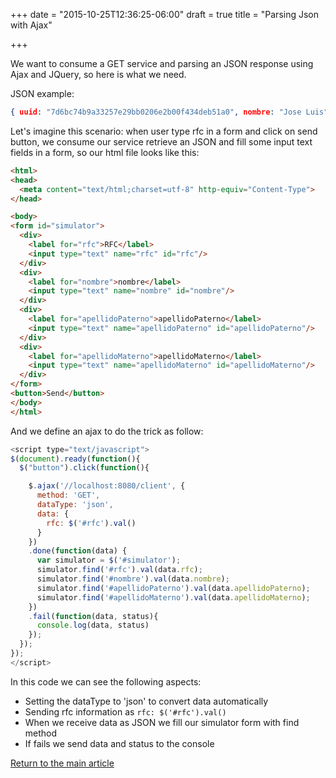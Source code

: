 +++
date = "2015-10-25T12:36:25-06:00"
draft = true
title = "Parsing Json with Ajax"

+++

We want to consume a GET service and parsing an JSON response using Ajax and JQuery, so here is what we need.

JSON example:

```json
{ uuid: "7d6bc74b9a33257e29bb0206e2b00f434deb51a0", nombre: "Jose Luis", apellidoPaterno: "De la Cruz", apellidoMaterno: "Morales", rfc: "rfc", fechaNacimiento: 1445640529000, 18 more… }
```

Let's imagine this scenario: when user type rfc in a form and click on send button, we consume our service retrieve an JSON and fill some input text fields in a form, so our html file looks like this:

```html
<html>
<head>
  <meta content="text/html;charset=utf-8" http-equiv="Content-Type">
</head>

<body>
<form id="simulator">
  <div>
    <label for="rfc">RFC</label>
    <input type="text" name="rfc" id="rfc"/>
  </div>
  <div>
    <label for="nombre">nombre</label>
    <input type="text" name="nombre" id="nombre"/>
  </div>
  <div>
    <label for="apellidoPaterno">apellidoPaterno</label>
    <input type="text" name="apellidoPaterno" id="apellidoPaterno"/>
  </div>
  <div>
    <label for="apellidoMaterno">apellidoMaterno</label>
    <input type="text" name="apellidoMaterno" id="apellidoMaterno"/>
  </div>
</form>
<button>Send</button>
</body>
</html>
```

And we define an ajax to do the trick as follow:

```javascript
<script type="text/javascript">
$(document).ready(function(){
  $("button").click(function(){

    $.ajax('//localhost:8080/client', {
      method: 'GET',
      dataType: 'json',
      data: {
        rfc: $('#rfc').val()
      }
    })
    .done(function(data) {
      var simulator = $('#simulator');
      simulator.find('#rfc').val(data.rfc);
      simulator.find('#nombre').val(data.nombre);
      simulator.find('#apellidoPaterno').val(data.apellidoPaterno);
      simulator.find('#apellidoMaterno').val(data.apellidoMaterno);
    })
    .fail(function(data, status){
      console.log(data, status)
    });
  });
});
</script>
```

In this code we can see the following aspects:

* Setting the dataType to 'json' to convert data automatically
* Sending rfc information as `rfc: $('#rfc').val()`
* When we receive data as JSON we fill our simulator form with find method
* If fails we send data and status to the console

[Return to the main article](/techtalk/ux_development)
